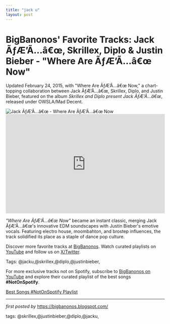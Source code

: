 ```yaml
---
title: "jack u"
layout: post
---
```

<!-- Post Title -->
<h1 >BigBanonos' Favorite Tracks: Jack ÃƒÆ’Ã…â€œ, Skrillex, Diplo & Justin Bieber - "Where Are ÃƒÆ’Ã…â€œ Now"</h1> <!-- Introductory Text -->
<p >Updated February 24, 2015, with "Where Are ÃƒÆ’Ã…â€œ Now," a chart-topping collaboration between Jack ÃƒÆ’Ã…â€œ, Skrillex, Diplo, and Justin Bieber, featured on the album <em>Skrillex and Diplo present Jack ÃƒÆ’Ã…â€œ</em>, released under OWSLA/Mad Decent.</p> <!-- Featured Image -->
<div > <img src="https://djmag.com/sites/default/files/styles/djm_23_1005x565/public/article/image/jack-u-press-pic.jpg.webp?itok=MQGHLoXf" alt="Jack ÃƒÆ’Ã…â€œ - Where Are ÃƒÆ’Ã…â€œ Now" />
</div> <!-- YouTube Video Embed -->
<div > <iframe width="100%" height="315" src="https://www.youtube.com/embed/nntGTK2Fhb0" title="Skrillex and Diplo - "Where Are ÃƒÆ’Ã…â€œ Now" with Justin Bieber (Official Video)" frameborder="0" allow="accelerometer; autoplay; encrypted-media; gyroscope; picture-in-picture; web-share" referrerpolicy="strict-origin-when-cross-origin" allowfullscreen></iframe>
</div> <!-- Song Information -->
<div > <p><em>"Where Are ÃƒÆ’Ã…â€œ Now"</em> became an instant classic, merging Jack ÃƒÆ’Ã…â€œ's innovative EDM soundscapes with Justin Bieber's emotive vocals. Featuring electro house, moombahton, and brostep influences, the track solidified its place as a staple of dance pop culture.</p>
</div> <!-- Footer Links -->
<div > <p>Discover more favorite tracks at <a href="https://bigbanonos.blogspot.com/" target="_blank">BigBanonos</a>. Watch curated playlists on <a href="https://www.youtube.com/@BigBanonos" target="_blank">YouTube</a> and follow us on <a href="https://x.com/bigbanonos" target="_blank">X/Twitter</a>.</p>
</div> <!-- Tags -->
<p >Tags: @jacku,@skrillex,@diplo,@justinbieber,</p>


<!--Subscribe and Playlist Links-->
<div>
    <p>For more exclusive tracks not on Spotify, subscribe to <a href="https://www.youtube.com/@BigBanonos" target="_blank">BigBanonos on YouTube</a> and explore their curated playlist of the best songs <strong>#NotOnSpotify</strong>.</p>
    <p><a href="https://www.youtube.com/playlist?list=PLtuNtuTatqI0kFahUCbtbfenC_ET5O_tr" target="_blank">Best Songs #NotOnSpotify Playlist<br /></a></p></div>

<hr />

<p><em>first posted by</em> <a href="https://bigbanonos.blogspot.com/" rel="noopener" target="_new">https://bigbanonos.blogspot.com/</a></p>

<p>tags: @skrillex,@justinbieber,@diplo,@jacku,</p>
